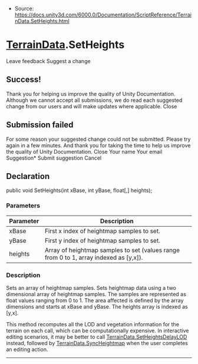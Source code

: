 * Source: https://docs.unity3d.com/6000.0/Documentation/ScriptReference/TerrainData.SetHeights.html

#  [TerrainData](https://docs.unity3d.com/6000.0/Documentation/ScriptReference/TerrainData.html).SetHeights
Leave feedback
Suggest a change
## Success!
Thank you for helping us improve the quality of Unity Documentation. Although we cannot accept all submissions, we do read each suggested change from our users and will make updates where applicable.
Close
## Submission failed
For some reason your suggested change could not be submitted. Please <a>try again</a> in a few minutes. And thank you for taking the time to help us improve the quality of Unity Documentation.
Close
Your name Your email Suggestion* Submit suggestion
Cancel
## Declaration
public void SetHeights(int xBase, int yBase, float[,] heights); 
### Parameters
Parameter | Description  
---|---  
xBase | First x index of heightmap samples to set.  
yBase | First y index of heightmap samples to set.  
heights | Array of heightmap samples to set (values range from 0 to 1, array indexed as [y,x]).  
### Description
Sets an array of heightmap samples.
Sets heightmap data using a two dimensional array of heightmap samples. The samples are represented as float values ranging from 0 to 1. The area affected is defined by the array dimensions and starts at xBase and yBase. The heights array is indexed as [y,x].  
  
This method recomputes all the LOD and vegetation information for the terrain on each call, which can be computationally expensive. In interactive editing scenarios, it may be better to call [TerrainData.SetHeightsDelayLOD](https://docs.unity3d.com/6000.0/Documentation/ScriptReference/TerrainData.SetHeightsDelayLOD.html) instead, followed by [TerrainData.SyncHeightmap](https://docs.unity3d.com/6000.0/Documentation/ScriptReference/TerrainData.SyncHeightmap.html) when the user completes an editing action.
* * *
